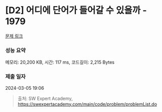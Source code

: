 # [D2] 어디에 단어가 들어갈 수 있을까 - 1979 

[문제 링크](https://swexpertacademy.com/main/code/problem/problemDetail.do?contestProbId=AV5PuPq6AaQDFAUq) 

### 성능 요약

메모리: 20,200 KB, 시간: 117 ms, 코드길이: 2,215 Bytes

### 제출 일자

2024-03-05 19:06



> 출처: SW Expert Academy, https://swexpertacademy.com/main/code/problem/problemList.do